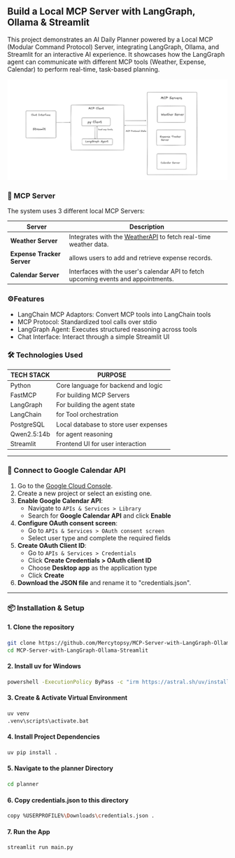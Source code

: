 ## Build a Local MCP Server with LangGraph, Ollama & Streamlit

This project demonstrates an AI Daily Planner powered by a Local MCP (Modular Command Protocol) Server, integrating LangGraph, Ollama, and Streamlit for an interactive AI experience. It showcases how the LangGraph agent can communicate with different MCP tools (Weather, Expense, Calendar) to perform real-time, task-based planning.

![My Image](https://github.com/Mercytopsy/MCP-Server-with-LangGraph-Ollama-Streamlit/blob/main/docs/architecture%20diagram.png)


### 🧩 MCP Server
The system uses 3 different local MCP Servers:

| Server              | Description                                                                 |
|---------------------|-----------------------------------------------------------------------------------------------|
| **Weather Server**  | Integrates with the [WeatherAPI](https://www.weatherapi.com/) to fetch real-time weather data. |
| **Expense Tracker Server**  | allows users to add and retrieve expense records.              |
| **Calendar Server** | Interfaces with the user's calendar API to fetch upcoming events and appointments.             |


### ⚙️Features
- LangChain MCP Adaptors: Convert MCP tools into LangChain tools
- MCP Protocol: Standardized tool calls over stdio
- LangGraph Agent: Executes structured reasoning across tools
- Chat Interface: Interact through a simple Streamlit UI


### 🛠️ Technologies Used

| TECH STACK        | PURPOSE                             |
|-------------------|-------------------------------------|
| Python            | Core language for backend and logic |
| FastMCP           | For building MCP Servers            |
| LangGraph         | For building the agent state        |
| LangChain         | for Tool orchestration              |
| PostgreSQL        | Local database to store user expenses |
| Qwen2.5:14b       | for agent reasoning                 |
| Streamlit         | Frontend UI for user interaction    |


---

### 🔗 Connect to Google Calendar API

1. Go to the [Google Cloud Console](https://console.cloud.google.com/).
2. Create a new project or select an existing one.
3. **Enable Google Calendar API**:
   - Navigate to `APIs & Services > Library`
   - Search for **Google Calendar API** and click **Enable**
4. **Configure OAuth consent screen**:
   - Go to `APIs & Services > OAuth consent screen`
   - Select user type and complete the required fields
5. **Create OAuth Client ID**:
   - Go to `APIs & Services > Credentials`
   - Click **Create Credentials > OAuth client ID**
   - Choose **Desktop app** as the application type
   - Click **Create**
6. **Download the JSON file** and rename it to "credentials.json".

---  
  
### 📦 Installation & Setup

#### 1. Clone the repository
```bash
git clone https://github.com/Mercytopsy/MCP-Server-with-LangGraph-Ollama-Streamlit
cd MCP-Server-with-LangGraph-Ollama-Streamlit
```
#### 2. Install uv for Windows
```bash
powershell -ExecutionPolicy ByPass -c "irm https://astral.sh/uv/install.ps1 | iex" 
```
#### 3. Create & Activate Virtual Environment
```bash
uv venv
.venv\scripts\activate.bat
```
#### 4. Install Project Dependencies
```bash
uv pip install .
```
#### 5. Navigate to the planner Directory
```bash
cd planner
```
#### 6. Copy credentials.json to this directory
```bash
copy %USERPROFILE%\Downloads\credentials.json .
```
#### 7. Run the App
```bash
streamlit run main.py
```
